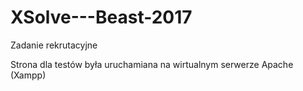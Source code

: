 # XSolve---Beast-2017
Zadanie rekrutacyjne

Strona dla testów była uruchamiana na wirtualnym serwerze Apache (Xampp)
